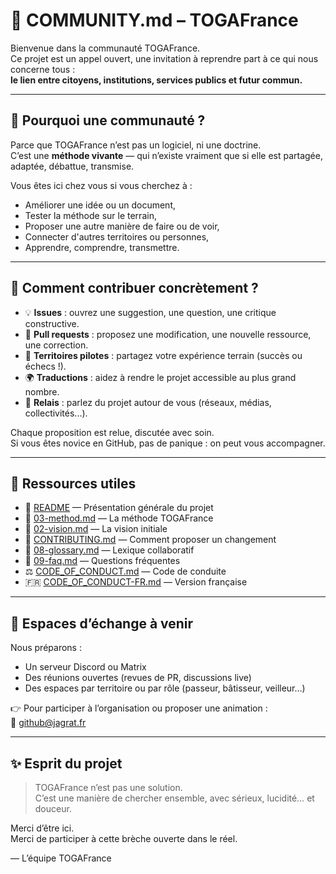 # 🤝 COMMUNITY.md – TOGAFrance

Bienvenue dans la communauté TOGAFrance.  
Ce projet est un appel ouvert, une invitation à reprendre part à ce qui nous concerne tous :  
**le lien entre citoyens, institutions, services publics et futur commun.**

---

## 🌱 Pourquoi une communauté ?

Parce que TOGAFrance n’est pas un logiciel, ni une doctrine.  
C’est une **méthode vivante** — qui n’existe vraiment que si elle est partagée, adaptée, débattue, transmise.

Vous êtes ici chez vous si vous cherchez à :

- Améliorer une idée ou un document,
- Tester la méthode sur le terrain,
- Proposer une autre manière de faire ou de voir,
- Connecter d'autres territoires ou personnes,
- Apprendre, comprendre, transmettre.

---

## 🔧 Comment contribuer concrètement ?

- 💡 **Issues** : ouvrez une suggestion, une question, une critique constructive.
- 📄 **Pull requests** : proposez une modification, une nouvelle ressource, une correction.
- 🧪 **Territoires pilotes** : partagez votre expérience terrain (succès ou échecs !).
- 🌍 **Traductions** : aidez à rendre le projet accessible au plus grand nombre.
- 📢 **Relais** : parlez du projet autour de vous (réseaux, médias, collectivités...).

Chaque proposition est relue, discutée avec soin.  
Si vous êtes novice en GitHub, pas de panique : on peut vous accompagner.

---

## 📁 Ressources utiles

- 📘 [README](./README.md) — Présentation générale du projet  
- 📐 [03-method.md](./documentation/03-method.md) — La méthode TOGAFrance  
- 🧭 [02-vision.md](./documentation/02-vision.md) — La vision initiale  
- 📖 [CONTRIBUTING.md](./CONTRIBUTING.md) — Comment proposer un changement  
- 🧱 [08-glossary.md](./documentation/08-glossary.md) — Lexique collaboratif  
- 🙋 [09-faq.md](./documentation/09-faq.md) — Questions fréquentes  
- ⚖️ [CODE_OF_CONDUCT.md](./CODE_OF_CONDUCT.md) — Code de conduite  
- 🇫🇷 [CODE_OF_CONDUCT-FR.md](./CODE_OF_CONDUCT-FR.md) — Version française

---

## 💬 Espaces d’échange à venir

Nous préparons :

- Un serveur Discord ou Matrix
- Des réunions ouvertes (revues de PR, discussions live)
- Des espaces par territoire ou par rôle (passeur, bâtisseur, veilleur…)

👉 Pour participer à l’organisation ou proposer une animation :  
📧 github@jagrat.fr

---

## ✨ Esprit du projet

> TOGAFrance n’est pas une solution.  
> C’est une manière de chercher ensemble, avec sérieux, lucidité… et douceur.

Merci d’être ici.  
Merci de participer à cette brèche ouverte dans le réel.

— L’équipe TOGAFrance

